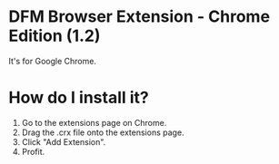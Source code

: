 # DFM Browser Extension - Chrome Edition (1.2)
It's for Google Chrome.

# How do I install it?
1. Go to the extensions page on Chrome.
2. Drag the .crx file onto the extensions page.
3. Click "Add Extension".
4. Profit.